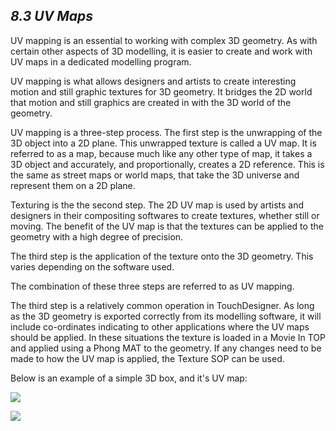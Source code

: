 ## *8.3 UV Maps*

UV mapping is an essential to working with complex 3D geometry. As with certain other aspects of 3D modelling, it is easier to create and work with UV maps in a dedicated modelling program.

UV mapping is what allows designers and artists to create interesting motion and still graphic textures for 3D geometry. It bridges the 2D world that motion and still graphics are created in with the 3D world of the geometry. 

UV mapping is a three-step process. The first step is the unwrapping of the 3D object into a 2D plane. This unwrapped texture is called a UV map. It is referred to as a map, because much like any other type of map, it takes a 3D object and accurately, and proportionally, creates a 2D reference. This is the same as street maps or world maps, that take the 3D universe and represent them on a 2D plane.

Texturing is the the second step. The 2D UV map is used by artists and designers in their compositing softwares to create textures, whether still or moving. The benefit of the UV map is that the textures can be applied to the geometry with a high degree of precision.

The third step is the application of the texture onto the 3D geometry. This varies depending on the software used.

The combination of these three steps are referred to as UV mapping.

The third step is a relatively common operation in TouchDesigner. As long as the 3D geometry is exported correctly from its modelling software, it will include co-ordinates indicating to other applications where the UV maps should be applied. In these situations the texture is loaded in a Movie In TOP and applied using a Phong MAT to the geometry. If any changes need to be made to how the UV map is applied, the Texture SOP can be used. 

Below is an example of a simple 3D box, and it's UV map:

![](images/8.3/3D-geo.png)

![](images/8.3/Geo-map.png)